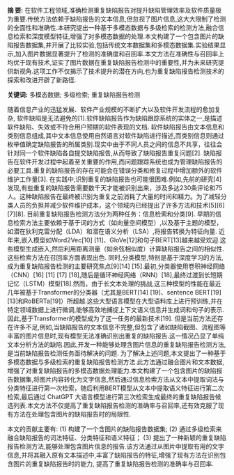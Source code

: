 **摘  要:** 在软件工程领域,准确检测重复缺陷报告对提升缺陷管理效率及软件质量极为重要.传统方法依赖于缺陷报告的文本信息,但忽视了图片信息,这大大限制了检测的全面性和准确性.本研究提出一种基于多模态数据与多级检索的检测方法,融合信息检索和深度模型特征,增强了对多模态数据的处理.本文构建了一个包含图片的缺陷报告数据集,并开展了比较实验,包括传统文本数据集和多模态数据集.实验结果显示,加入图片数据显著提升了检测的准确度和召回率.本文方法在准确性与召回率上均优于现有技术,证实了图片数据在重复缺陷报告检测中的重要性,并为未来研究提供新视角.这项工作不仅揭示了技术提升的潜在方向,也为重复缺陷报告检测技术的探索和改进开辟了新路径.

**关键词:** 多模态数据; 多级检索; 重复缺陷报告检测

随着信息产业的迅猛发展、软件产业规模的不断扩大以及软件开发流程的愈加复杂, 软件缺陷是无法避免的[1].软件缺陷报告作为缺陷跟踪系统的实体之一,是描述软件缺陷、失效或不符合用户预期的软件表现的文档. 软件缺陷报告由文本信息和类别信息组成,其中文本信息使用自然语言对软件缺陷进行描述,而类别信息则通过枚举值确定缺陷报告的所属类别.现实中由于不同人员之间的信息不共享，往往会针对同一个软件缺陷各自提交缺陷报告,从而导致了缺陷报告重复问题[2].
缺陷报告在软件开发过程中起着至关重要的作用,而问题跟踪系统也成为管理缺陷报告的必要工具.重复的缺陷报告的存在可能会在错误分类和修复过程中增加额外的软件维护工作量[3]. 在实践中,识别重复的缺陷报告也可能很困难.例如,先前的研究[4]发现,有些重复的缺陷报告需要数千天才能被识别出来，涉及多达230条评论和75人。这种缺陷报告在最终被识别为重复之前消耗了大量的时间和精力。为了减轻分类人员的负担并减少软件维护成本，这个领域内已经提出了许多方法和技术[5][6][7][8].
目前重复缺陷报告检测方法分为两种任务：信息检索和分类[9]. 早期的信息检索方法主要依赖于基于词的方式（如向量空间模型）,以及基于主题的模型，如潜在狄利克雷分配（LDA）和潜在语义分析（LSA）,将报告转换为特征向量. 近年来,嵌入模型如Word2Vec[10] [11]、GloVe[12]和句子BERT[13]越来越受欢迎.这些模型生成嵌入,然后利用距离测量（如余弦相似度）计算缺陷报告之间的相似性. 这些检索方法在召回率方面表现出色. 同时,分类模型,特别是基于深度学习的方法,成为重复缺陷报告检测的主要研究焦点[9][14] [15].最初,分类器使用卷积神经网络（CNN）[16] [11] [17] [18],随后是循环神经网络（RNN）[18],最终过渡到长短期记忆（LSTM）模型[18].然而，由于长文本处理的挑战,这三种模型的性能在最近几年被基于Transformer的分类器（尤其是BERT[14] [19]、sentence BERT[19] [13]和RoBERTa[19]）所超越.这些大型语言模型在大型语料库上进行预训练,并在特定领域数据上进行微调,能够高效地捕捉上下文语义信息并生成词和句子的表示.因此,基于Transformer的模型成为了这一任务的最新技术[19].
但是当前方法还存在许多不足,例如,当缺陷报告的文本信息不完整,但包含了诸如缺陷截图、流程图等丰富的图片信息时,现有模型无法准确识别出重复的缺陷报告.这一情况凸显了单纯文本分析方法的缺陷.因此,开发一种能够处理含图片信息的重复缺陷报告检测方法,是当前缺陷报告检测任务亟待解决的问题.
为了解决上述问题,本文提出了一种基于多模态数据与多级检索的重复缺陷报告检测方法.此方法通过融合图片和文本数据,增强了对重复缺陷报告的多模态数据处理能力.本文构建了一个包含图片的缺陷报告数据集,将图片内容转化为文字信息,然后通过信息检索方法从文本中提取词法与分类特征进行第一次检索，随后利用BERT模型从文本中提取语义特征进行第二次检索,最后通过 ChatGPT 大语言模型进行第三次检索生成最终的重复缺陷报告候选列表.本文方法不仅提高了重复缺陷报告检测的准确率与召回率,还有效克服了现有方法在处理包含图片的缺陷报告时的局限性.

本文的贡献主要有:
(1) 构建了一个含图片的缺陷报告数据集; 
(2) 通过多级检索来融合缺陷报告的词法特征、分类特征和语义特征； 
(3) 提出了一种新颖的重复缺陷报告检测方法,能够处理包含图片信息的报告.该方法通过从图片中提取有用的文字信息,并将其融入原有文本描述中,丰富了缺陷报告的特征,增强了现有方法在识别包含图片的重复缺陷报告时的能力, 提高了重复缺陷报告检测的准确率与召回率.